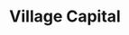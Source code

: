 ---
title: Village Capital
image: "/assets/img/resources/entrepreneurship/village.png"
description: Village Capital finds, trains, and invests in entrepreneurs solving real-world problems. We build communities around entrepreneurs and their ventures to improve opportunities for growth and success
categories:
  - Venture Capital
link: https://vilcap.com/
---